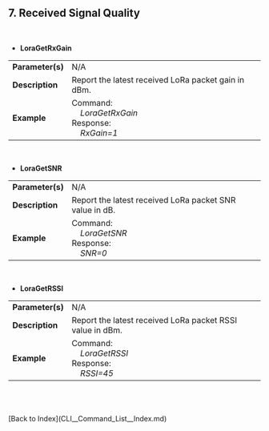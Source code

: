 <H2> 7. Received Signal Quality </H2>

<BR>


- <B>LoraGetRxGain</B>
<TABLE>
<TR align="Left" valign="center"><TD><B>Parameter(s)</B></TD>		<TD> N/A </TD></TR>
<TR align="Left" valign="center"><TD><B>Description</B></TD>		<TD> Report the latest received LoRa packet gain in dBm. </TD></TR>
<TR align="Left" valign="center"><TD><B>Example</B></TD>
	<TD>
		Command:<BR>
		&nbsp; &nbsp;	<I>LoraGetRxGain</I><BR>
		Response:<BR>
		&nbsp; &nbsp;	<I>RxGain=1</I>
	</TD>
</TR>
</TABLE>
<BR>


- <B>LoraGetSNR</B>
<TABLE>
<TR align="Left" valign="center"><TD><B>Parameter(s)</B></TD>		<TD> N/A </TD></TR>
<TR align="Left" valign="center"><TD><B>Description</B></TD>		<TD> Report the latest received LoRa packet SNR value in dB. </TD></TR>
<TR align="Left" valign="center"><TD><B>Example</B></TD>
	<TD>
		Command:<BR>
		&nbsp; &nbsp;	<I>LoraGetSNR</I><BR>
		Response:<BR>
		&nbsp; &nbsp;	<I>SNR=0</I>
	</TD>
</TR>
</TABLE>
<BR>



- <B>LoraGetRSSI</B>
<TABLE>
<TR align="Left" valign="center"><TD><B>Parameter(s)</B></TD>		<TD> N/A </TD></TR>
<TR align="Left" valign="center"><TD><B>Description</B></TD>		<TD> Report the latest received LoRa packet RSSI value in dBm. </TD></TR>
<TR align="Left" valign="center"><TD><B>Example</B></TD>
	<TD>
		Command:<BR>
		&nbsp; &nbsp;	<I>LoraGetRSSI</I><BR>
		Response:<BR>
		&nbsp; &nbsp;	<I>RSSI=45</I>
	</TD>
</TR>
</TABLE>
<BR>


<BR>
<BR>
[Back to Index](CLI__Command_List__Index.md)
